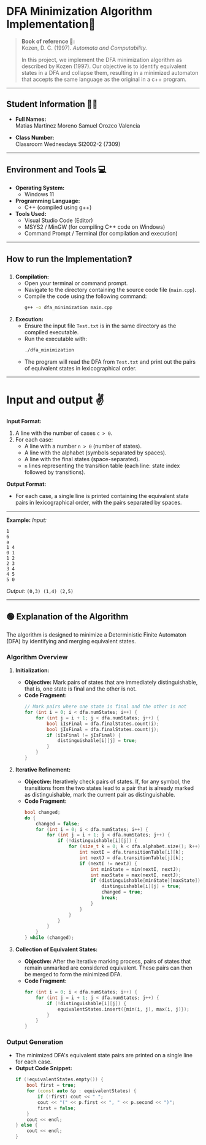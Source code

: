 
# DFA Minimization Algorithm Implementation🚀

> **Book of reference 🧾:**  
> Kozen, D. C. (1997). *Automata and Computability.*  
>  
> In this project, we implement the DFA minimization algorithm as described by Kozen (1997). Our objective is to identify equivalent states in a DFA and collapse them, resulting in a minimized automaton that accepts the same language as the original in a c++ program.
> 
---
## Student Information 👨‍🎓

- **Full Names:**  
  Matias Martinez Moreno
  Samuel Orozco Valencia

- **Class Number:**  
  Classroom Wednesdays SI2002-2 (7309)

---
## Environment and Tools 💻
- **Operating System:**  
  - Windows 11
- **Programming Language:**  
  - C++ (compiled using g++)
- **Tools Used:**  
  - Visual Studio Code (Editor)  
  - MSYS2 / MinGW (for compiling C++ code on Windows)  
  - Command Prompt / Terminal (for compilation and execution)
---
## How to run the Implementation❓

1. **Compilation:**
   - Open your terminal or command prompt.
   - Navigate to the directory containing the source code file (`main.cpp`).
   - Compile the code using the following command:
     ```sh
     g++ -o dfa_minimization main.cpp
     ```
2. **Execution:**
   - Ensure the input file `Test.txt` is in the same directory as the compiled executable.
   - Run the executable with:
     ```sh
     ./dfa_minimization
     ```
   - The program will read the DFA from `Test.txt` and print out the pairs of equivalent states in lexicographical order.
---
# Input and output ✌️
**Input Format:**

1. A line with the number of cases `c > 0`.
2. For each case:
   - A line with a number `n > 0` (number of states).
   - A line with the alphabet (symbols separated by spaces).
   - A line with the final states (space-separated).
   - `n` lines representing the transition table (each line: state index followed by transitions).

**Output Format:**
- For each case, a single line is printed containing the equivalent state pairs in lexicographical order, with the pairs separated by spaces.
---
**Example:**
*Input:*
```
1
6
a
1 4
0 1
1 2
2 3
3 4
4 5
5 0
```
*Output:*
`(0,3) (1,4) (2,5)`

---
## 🟢 Explanation of the Algorithm 

The algorithm is designed to minimize a Deterministic Finite Automaton (DFA) by identifying and merging equivalent states. 

### **Algorithm Overview**

1. **Initialization:**
   - **Objective:** Mark pairs of states that are immediately distinguishable, that is, one state is final and the other is not.
   - **Code Fragment:**
     ```cpp
     // Mark pairs where one state is final and the other is not
     for (int i = 0; i < dfa.numStates; i++) {
         for (int j = i + 1; j < dfa.numStates; j++) {
             bool iIsFinal = dfa.finalStates.count(i);
             bool jIsFinal = dfa.finalStates.count(j);
             if (iIsFinal != jIsFinal) {
                 distinguishable[i][j] = true;
             }
         }
     }
     ```

2. **Iterative Refinement:**
   - **Objective:** Iteratively check pairs of states. If, for any symbol, the transitions from the two states lead to a pair that is already marked as distinguishable, mark the current pair as distinguishable.
   - **Code Fragment:**
     ```cpp
     bool changed;
     do {
         changed = false;
         for (int i = 0; i < dfa.numStates; i++) {
             for (int j = i + 1; j < dfa.numStates; j++) {
                 if (!distinguishable[i][j]) {
                     for (size_t k = 0; k < dfa.alphabet.size(); k++) {
                         int nextI = dfa.transitionTable[i][k];
                         int nextJ = dfa.transitionTable[j][k];
                         if (nextI != nextJ) {
                             int minState = min(nextI, nextJ);
                             int maxState = max(nextI, nextJ);
                             if (distinguishable[minState][maxState]) {
                                 distinguishable[i][j] = true;
                                 changed = true;
                                 break;
                             }
                         }
                     }
                 }
             }
         }
     } while (changed);
     ```

3. **Collection of Equivalent States:**
   - **Objective:** After the iterative marking process, pairs of states that remain unmarked are considered equivalent. These pairs can then be merged to form the minimized DFA.
   - **Code Fragment:**
     ```cpp
     for (int i = 0; i < dfa.numStates; i++) {
         for (int j = i + 1; j < dfa.numStates; j++) {
             if (!distinguishable[i][j]) {
                 equivalentStates.insert({min(i, j), max(i, j)});
             }
         }
     }
     ```

### **Output Generation**

- The minimized DFA's equivalent state pairs are printed on a single line for each case.
- **Output Code Snippet:**
  ```cpp
  if (!equivalentStates.empty()) {
      bool first = true;
      for (const auto &p : equivalentStates) {
          if (!first) cout << " ";
          cout << "(" << p.first << ", " << p.second << ")";
          first = false;
      }
      cout << endl;
  } else {
      cout << endl;
  }



